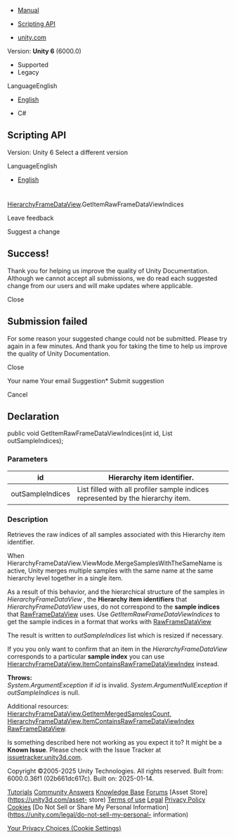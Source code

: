 [ ]()

  * [Manual](../Manual/index.html)
  * [Scripting API](../ScriptReference/index.html)

  * [unity.com](https://unity.com/)

Version: **Unity 6** (6000.0)

  * Supported
  * Legacy

LanguageEnglish

  * [English]()

  * C#

[ ](https://docs.unity3d.com)

## Scripting API

Version: Unity 6 Select a different version

LanguageEnglish

  * [English]()

#
[HierarchyFrameDataView](Profiling.HierarchyFrameDataView.html).GetItemRawFrameDataViewIndices

Leave feedback

Suggest a change

## Success!

Thank you for helping us improve the quality of Unity Documentation. Although
we cannot accept all submissions, we do read each suggested change from our
users and will make updates where applicable.

Close

## Submission failed

For some reason your suggested change could not be submitted. Please <a>try
again</a> in a few minutes. And thank you for taking the time to help us
improve the quality of Unity Documentation.

Close

Your name Your email Suggestion* Submit suggestion

Cancel

[ ]()

## Declaration

public void GetItemRawFrameDataViewIndices(int id, List<int>
outSampleIndices);

### Parameters

id | Hierarchy item identifier.  
---|---  
outSampleIndices | List filled with all profiler sample indices represented by the hierarchy item.  
  
### Description

Retrieves the raw indices of all samples associated with this Hierarchy item
identifier.

When HierarchyFrameDataView.ViewMode.MergeSamplesWithTheSameName is active,
Unity merges multiple samples with the same name at the same hierarchy level
together in a single item.  
  
As a result of this behavior, and the hierarchical structure of the samples in
_HierarchyFrameDataView_ , the **Hierarchy item identifiers** that
_HierarchyFrameDataView_ uses, do not correspond to the **sample indices**
that [RawFrameDataView](Profiling.RawFrameDataView.html) uses. Use
_GetItemRawFrameDataViewIndices_ to get the sample indices in a format that
works with [RawFrameDataView](Profiling.RawFrameDataView.html)  
  
The result is written to _outSampleIndices_ list which is resized if
necessary.  
  
If you you only want to confirm that an item in the _HierarchyFrameDataView_
corresponds to a particular **sample index** you can use
[HierarchyFrameDataView.ItemContainsRawFrameDataViewIndex](Profiling.HierarchyFrameDataView.ItemContainsRawFrameDataViewIndex.html)
instead.  
  
**Throws:**  
_System.ArgumentException_ if _id_ is invalid. _System.ArgumentNullException_
if _outSampleIndices_ is null.  
  
Additional resources:
[HierarchyFrameDataView.GetItemMergedSamplesCount](Profiling.HierarchyFrameDataView.GetItemMergedSamplesCount.html),
[HierarchyFrameDataView.ItemContainsRawFrameDataViewIndex](Profiling.HierarchyFrameDataView.ItemContainsRawFrameDataViewIndex.html)
[RawFrameDataView](Profiling.RawFrameDataView.html).

Is something described here not working as you expect it to? It might be a
**Known Issue**. Please check with the Issue Tracker at
[issuetracker.unity3d.com](https://issuetracker.unity3d.com).

Copyright ©2005-2025 Unity Technologies. All rights reserved. Built from:
6000.0.36f1 (02b661dc617c). Built on: 2025-01-14.

[Tutorials](https://unity3d.com/learn) [Community
Answers](https://answers.unity3d.com) [Knowledge
Base](https://support.unity3d.com/hc/en-us)
[Forums](https://forum.unity3d.com) [Asset Store](https://unity3d.com/asset-
store) [Terms of use](https://docs.unity3d.com/Manual/TermsOfUse.html)
[Legal](https://unity.com/legal) [Privacy
Policy](https://unity.com/legal/privacy-policy)
[Cookies](https://unity.com/legal/cookie-policy) [Do Not Sell or Share My
Personal Information](https://unity.com/legal/do-not-sell-my-personal-
information)

[Your Privacy Choices (Cookie Settings)](javascript:void\(0\);)

